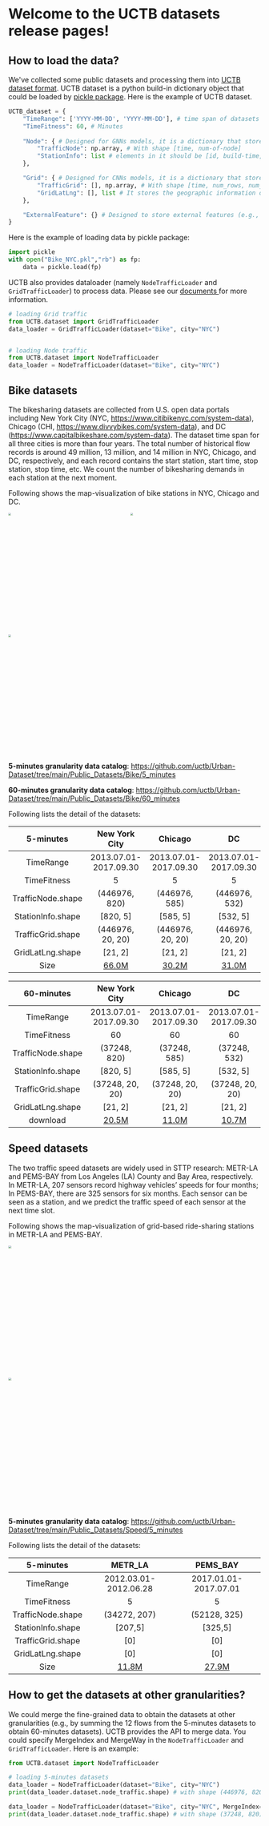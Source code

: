 #  Welcome to the UCTB datasets release pages!

## How to load the data?

We've collected some public datasets and processing them into [UCTB dataset format](https://uctb.github.io/UCTB/md_file/tutorial.html#build-your-own-datasets). UCTB dataset is a python build-in dictionary object that could be loaded by [pickle package](https://docs.python.org/3/library/pickle.html). Here is the example of UCTB dataset.

```python
UCTB_dataset = {
    "TimeRange": ['YYYY-MM-DD', 'YYYY-MM-DD'], # time span of datasets (e.g., 2013.07.01-2017.09.30)
    "TimeFitness": 60, # Minutes
    
    "Node": { # Designed for GNNs models, it is a dictionary that stores traffic data.
        "TrafficNode": np.array, # With shape [time, num-of-node]
        "StationInfo": list # elements in it should be [id, build-time, lat, lng, name]
    },

    "Grid": { # Designed for CNNs models, it is a dictionary that stores Grid data.
        "TrafficGrid": [], np.array, # With shape [time, num_rows, num_cols]
        "GridLatLng": [], list # It stores the geographic information of each grid.
    },

    "ExternalFeature": {} # Designed to store external features (e.g., weather), it is currently a reserved key. 
}
```

Here is the example of loading data by pickle package:

```python
import pickle
with open("Bike_NYC.pkl","rb") as fp:
    data = pickle.load(fp)
```

UCTB also provides dataloader (namely `NodeTrafficLoader` and `GridTrafficLoader`) to process data. Please see our [documents ](https://uctb.github.io/UCTB/UCTB.dataset.html)for more information.

```python
# loading Grid traffic
from UCTB.dataset import GridTrafficLoader
data_loader = GridTrafficLoader(dataset="Bike", city="NYC")


# loading Node traffic
from UCTB.dataset import NodeTrafficLoader
data_loader = NodeTrafficLoader(dataset="Bike", city="NYC")
```

## Bike datasets

The bikesharing datasets are collected from U.S. open data portals including New York City (NYC, https://www.citibikenyc.com/system-data), Chicago (CHI, https://www.divvybikes.com/system-data), and DC (https://www.capitalbikeshare.com/system-data). The dataset time span for all three cities is more than four years. The total number of historical flow records is around 49 million, 13 million, and 14 million in NYC, Chicago, and DC, respectively, and each record contains the start station, start time, stop station, stop time, etc. We count the number of bikesharing demands in each station at the next moment.

Following shows the map-visualization of bike stations in NYC, Chicago and DC.

<img src="https://uctb.github.io/UCTB/sphinx/md_file/src/image/Bike_NYC.jpg" style="zoom: 30%; height: 800px; width: 800px;" /> <img src="https://uctb.github.io/UCTB/sphinx/md_file/src/image/Bike_Chicago.jpg" style="zoom: 30%; height: 800px; width: 800px;"/> <img src="https://uctb.github.io/UCTB/sphinx/md_file/src/image/Bike_DC.jpg" style="zoom: 30%; height: 800px; width: 800px;" />



**5-minutes granularity data catalog**: https://github.com/uctb/Urban-Dataset/tree/main/Public_Datasets/Bike/5_minutes

**60-minutes granularity data catalog**: https://github.com/uctb/Urban-Dataset/tree/main/Public_Datasets/Bike/60_minutes

Following lists the detail of the datasets:

|   **5-minutes**   |                   **New York City**                    |                        **Chicago**                         |                        **DC**                         |
| :---------------: | :----------------------------------------------------: | :--------------------------------------------------------: | :---------------------------------------------------: |
|     TimeRange     |                 2013.07.01-2017.09.30                  |                   2013.07.01-2017.09.30                    |                 2013.07.01-2017.09.30                 |
|    TimeFitness    |                           5                            |                             5                              |                           5                           |
| TrafficNode.shape |                     (446976, 820)                      |                       (446976, 585)                        |                     (446976, 532)                     |
| StationInfo.shape |                        [820, 5]                        |                          [585, 5]                          |                       [532, 5]                        |
| TrafficGrid.shape |                    (446976, 20, 20)                    |                      (446976, 20, 20)                      |                   (446976, 20, 20)                    |
| GridLatLng.shape  |                        [21, 2]                         |                          [21, 2]                           |                        [21, 2]                        |
|       Size        | [66.0M](./Public_Datasets/Bike/5_minutes/Bike_NYC.zip) | [30.2M](./Public_Datasets/Bike/5_minutes/Bike_Chicago.zip) | [31.0M](./Public_Datasets/Bike/5_minutes/Bike_DC.zip) |

|        **60-minutes**        | **New York City** |   **Chicago**   |     **DC**      |
| :----------------------: | :---------------: | :-------------: | :-------------: |
|        TimeRange         |  2013.07.01-2017.09.30  | 2013.07.01-2017.09.30 | 2013.07.01-2017.09.30 |
|       TimeFitness        |         60         |         60       |         60       |
|    TrafficNode.shape     |   (37248, 820)   |  (37248, 585)  |       (37248, 532)        |
|    StationInfo.shape     |     [820, 5]      |       [585, 5]       |       [532, 5]       |
|    TrafficGrid.shape     | (37248, 20, 20)  |       (37248, 20, 20)       |       (37248, 20, 20)       |
|    GridLatLng.shape      |      [21, 2]      |       [21, 2]       |       [21, 2]       |
|       download               |        [20.5M](./Public_Datasets/Bike/60_minutes/Bike_NYC.zip)      |        [11.0M](./Public_Datasets/Bike/60_minutes/Bike_Chicago.zip)    |      [10.7M](./Public_Datasets/Bike/60_minutes/Bike_DC.zip)      |

##  Speed datasets

The two traffic speed datasets are widely used in STTP research: METR-LA and PEMS-BAY from Los Angeles (LA) County and Bay Area, respectively. In METR-LA, 207 sensors record highway vehicles’ speeds for four months; In PEMS-BAY, there are 325 sensors for six months. Each sensor can be seen as a station, and we predict the traffic speed of each sensor at the next time slot.

Following shows the map-visualization of grid-based ride-sharing stations in METR-LA and PEMS-BAY.

<img src="https://uctb.github.io/UCTB/sphinx/md_file/src/image/METR_LA.png" style="zoom: 33%; height: 800px; width: 800px;" /> <img src="https://uctb.github.io/UCTB/sphinx/md_file/src/image/PEMS_BAY.png" style="zoom: 33%; height: 800px; width: 800px;"/> 

**5-minutes granularity data catalog**: https://github.com/uctb/Urban-Dataset/tree/main/Public_Datasets/Speed/5_minutes

Following lists the detail of the datasets:

|   **5-minutes**   |                      **METR_LA**                       |                      **PEMS_BAY**                       |
| :---------------: | :----------------------------------------------------: | :-----------------------------------------------------: |
|     TimeRange     |                 2012.03.01-2012.06.28                  |                  2017.01.01-2017.07.01                  |
|    TimeFitness    |                           5                            |                            5                            |
| TrafficNode.shape |                      (34272, 207)                      |                      (52128, 325)                       |
| StationInfo.shape |                        [207,5]                         |                         [325,5]                         |
| TrafficGrid.shape |                          [0]                           |                           [0]                           |
| GridLatLng.shape  |                          [0]                           |                           [0]                           |
|       Size        | [11.8M](./Public_Datasets/Speed/5_minutes/METR_LA.zip) | [27.9M](./Public_Datasets/Speed/5_minutes/PEMS_BAY.zip) |

## How to get the datasets at other granularities?

We could merge the fine-grained data to obtain the datasets at other granularities (e.g., by summing the 12 flows from the 5-minutes datasets to obtain 60-minutes datasets). UCTB provides the API to merge data. You could specify MergeIndex and MergeWay in the `NodeTrafficLoader` and `GridTrafficLoader`. Here is an example:

```python
from UCTB.dataset import NodeTrafficLoader

# loading 5-minutes datasets
data_loader = NodeTrafficLoader(dataset="Bike", city="NYC") 
print(data_loader.dataset.node_traffic.shape) # with shape (446976, 820)

data_loader = NodeTrafficLoader(dataset="Bike", city="NYC", MergeIndex=12, MergeWay="sum")
print(data_loader.dataset.node_traffic.shape) # with shape (37248, 820)
```

